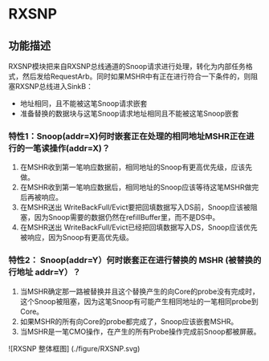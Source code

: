# RXSNP

## 功能描述
RXSNP模块把来自RXSNP总线通道的Snoop请求进行处理，转化为内部任务格式，然后发给RequestArb。同时如果MSHR中有正在进行符合一下条件的，则阻塞RXSNP总线进入SinkB：
- 地址相同，且不能被这笔Snoop请求嵌套
- 准备替换的数据块与这笔Snoop请求地址相同且不能被这笔Snoop嵌套

### 特性1：Snoop(addr=X)何时嵌套正在处理的相同地址MSHR正在进行的一笔读操作(addr=X)？
1. 在MSHR收到第一笔响应数据前，相同地址的Snoop有更高优先级，应该先做。
2. 在MSHR收到第一笔响应数据后，相同地址的Snoop应该等待这笔MSHR做完后再被响应。
3. 在MSHR送出 WriteBackFull/Evict要把回填数据写入DS前，Snoop应该被阻塞，因为Snoop需要的数据仍然在refillBuffer里，而不是DS中。
4. 在MSHR送出 WriteBackFull/Evict已经把回填数据写入DS，Snoop应该优先被响应，因为Snoop有更高优先级。

### 特性2： Snoop(addr=Y）何时嵌套正在进行替换的 MSHR (被替换的行地址 addr=Y）？
1. 当MSHR确定那一路被替换并且这个替换产生的向Core的probe没有完成时，这个Snoop被阻塞，因为这笔Snoop有可能产生相同地址的一笔相同probe到Core。
2. 如果MSHR的所有向Core的probe都完成了，Snoop应该嵌套MSHR。
3. 当MSHR是一笔CMO操作，在产生的所有Probe操作完成前Snoop都被屏蔽。

![RXSNP 整体框图] (./figure/RXSNP.svg)
